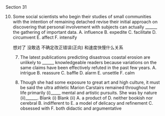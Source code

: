 Section 31

10. Some social scientists who begin their studies of small communities with the intention of remaining detached revise their initial approach on discovering that personal involvement with subjects can actually ______ the gathering of important data.
    A. influence
    B. expedite
    C. facilitate
    D. circumvent
    E. affect
    F. intensify

    想对了 没敢选  不确定改正错误(正向) 和速度快慢什么关系

    7. The latest publications predicting disastrous coastal erosion are unlikely to ______ knowledgeable readers because variations on the same claims have been effectively refuted in the past few years.
       A. intrigue
       B. reassure
       C. baffle
       D. alarm
       E. unsettle
       F. calm

    3. Though she had some exposure to great art and high culture, it must be said the ultra athletic Marion Carstairs remained throughout her life primarily (i)_____ mental and artistic pursuits. She was by nature (ii)______.
    Blank (i) Blank (ii)
    A. a product of D. neither bookish nor cerebral
    B. indifferent to E. a model of delicacy and refinement
    C. obsessed with F. both didactic and argumentative

    